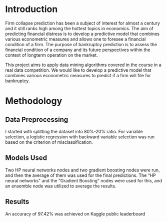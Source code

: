 # Introduction

Firm collapse prediction has been a subject of interest for almost a century and it still ranks high among the hottest topics in economics. The aim of predicting financial distress is to develop a predictive model that combines various econometric measures and allows one to foresee a financial condition of a firm. The purpose of bankruptcy prediction is to assess the financial condition of a company and its future perspectives within the context of longterm operation on the market.

This project aims to apply data mining algorithms covered in the course in a real data competition. We would like to develop a predictive model that combines various econometric measures to predict if a firm will file for bankruptcy.

# Methodology
## Data Preprocessing
I started with splitting the dataset into 80%-20% ratio. For variable selection, a logistic regression with backward variable selection was run based on the criterion of misclassification. 

## Models Used
Two HP neural networks nodes and two gradient boosting nodes were run, and then the average of them was used for the final predictions. The “HP neural networks” and the “Gradient Boosting” nodes were used for this, and an ensemble node was utilized to average the results. 

## Results

An accuracy of 97.42% was achieved on Kaggle public leaderboard
